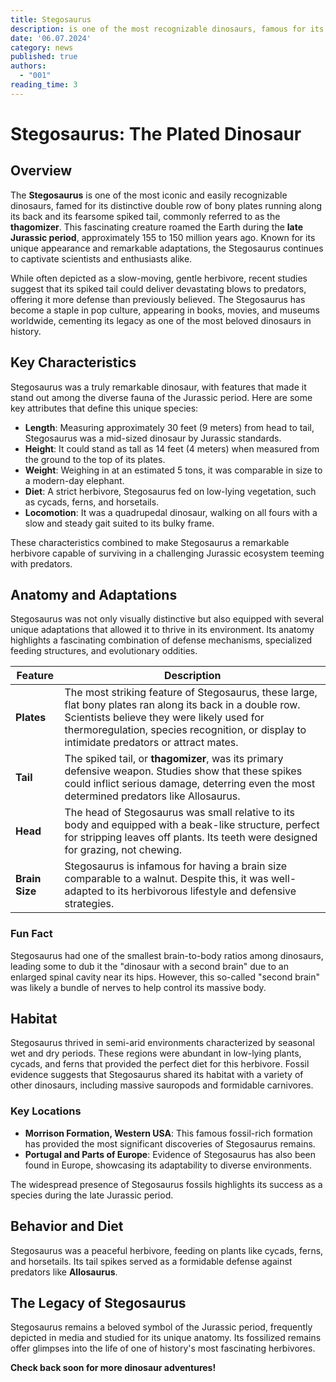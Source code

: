 ```yaml
---
title: Stegosaurus
description: is one of the most recognizable dinosaurs, famous for its double row of bony plates running along its back and its spiked tail, known as the thagomizer. It lived during the late Jurassic period, approximately 155 to 150 million years ago.
date: '06.07.2024'
category: news
published: true
authors:   
  - "001"
reading_time: 3
---
```


# Stegosaurus: The Plated Dinosaur

## Overview
The **Stegosaurus** is one of the most iconic and easily recognizable dinosaurs, famed for its distinctive double row of bony plates running along its back and its fearsome spiked tail, commonly referred to as the **thagomizer**. This fascinating creature roamed the Earth during the **late Jurassic period**, approximately 155 to 150 million years ago. Known for its unique appearance and remarkable adaptations, the Stegosaurus continues to captivate scientists and enthusiasts alike.

While often depicted as a slow-moving, gentle herbivore, recent studies suggest that its spiked tail could deliver devastating blows to predators, offering it more defense than previously believed. The Stegosaurus has become a staple in pop culture, appearing in books, movies, and museums worldwide, cementing its legacy as one of the most beloved dinosaurs in history.

## Key Characteristics
Stegosaurus was a truly remarkable dinosaur, with features that made it stand out among the diverse fauna of the Jurassic period. Here are some key attributes that define this unique species:

- **Length**: Measuring approximately 30 feet (9 meters) from head to tail, Stegosaurus was a mid-sized dinosaur by Jurassic standards.
- **Height**: It could stand as tall as 14 feet (4 meters) when measured from the ground to the top of its plates.
- **Weight**: Weighing in at an estimated 5 tons, it was comparable in size to a modern-day elephant.
- **Diet**: A strict herbivore, Stegosaurus fed on low-lying vegetation, such as cycads, ferns, and horsetails.
- **Locomotion**: It was a quadrupedal dinosaur, walking on all fours with a slow and steady gait suited to its bulky frame.

These characteristics combined to make Stegosaurus a remarkable herbivore capable of surviving in a challenging Jurassic ecosystem teeming with predators.

## Anatomy and Adaptations
Stegosaurus was not only visually distinctive but also equipped with several unique adaptations that allowed it to thrive in its environment. Its anatomy highlights a fascinating combination of defense mechanisms, specialized feeding structures, and evolutionary oddities.

| **Feature**    | **Description**                                |
|----------------|------------------------------------------------|
| **Plates**     | The most striking feature of Stegosaurus, these large, flat bony plates ran along its back in a double row. Scientists believe they were likely used for thermoregulation, species recognition, or display to intimidate predators or attract mates. |
| **Tail**       | The spiked tail, or **thagomizer**, was its primary defensive weapon. Studies show that these spikes could inflict serious damage, deterring even the most determined predators like Allosaurus. |
| **Head**       | The head of Stegosaurus was small relative to its body and equipped with a beak-like structure, perfect for stripping leaves off plants. Its teeth were designed for grazing, not chewing. |
| **Brain Size** | Stegosaurus is infamous for having a brain size comparable to a walnut. Despite this, it was well-adapted to its herbivorous lifestyle and defensive strategies. |

### Fun Fact
Stegosaurus had one of the smallest brain-to-body ratios among dinosaurs, leading some to dub it the "dinosaur with a second brain" due to an enlarged spinal cavity near its hips. However, this so-called "second brain" was likely a bundle of nerves to help control its massive body.

## Habitat
Stegosaurus thrived in semi-arid environments characterized by seasonal wet and dry periods. These regions were abundant in low-lying plants, cycads, and ferns that provided the perfect diet for this herbivore. Fossil evidence suggests that Stegosaurus shared its habitat with a variety of other dinosaurs, including massive sauropods and formidable carnivores.

### Key Locations
- **Morrison Formation, Western USA**: This famous fossil-rich formation has provided the most significant discoveries of Stegosaurus remains.
- **Portugal and Parts of Europe**: Evidence of Stegosaurus has also been found in Europe, showcasing its adaptability to diverse environments.

The widespread presence of Stegosaurus fossils highlights its success as a species during the late Jurassic period.



## Behavior and Diet
Stegosaurus was a peaceful herbivore, feeding on plants like cycads, ferns, and horsetails. Its tail spikes served as a formidable defense against predators like **Allosaurus**.

## The Legacy of Stegosaurus
Stegosaurus remains a beloved symbol of the Jurassic period, frequently depicted in media and studied for its unique anatomy. Its fossilized remains offer glimpses into the life of one of history's most fascinating herbivores.

**Check back soon for more dinosaur adventures!**
